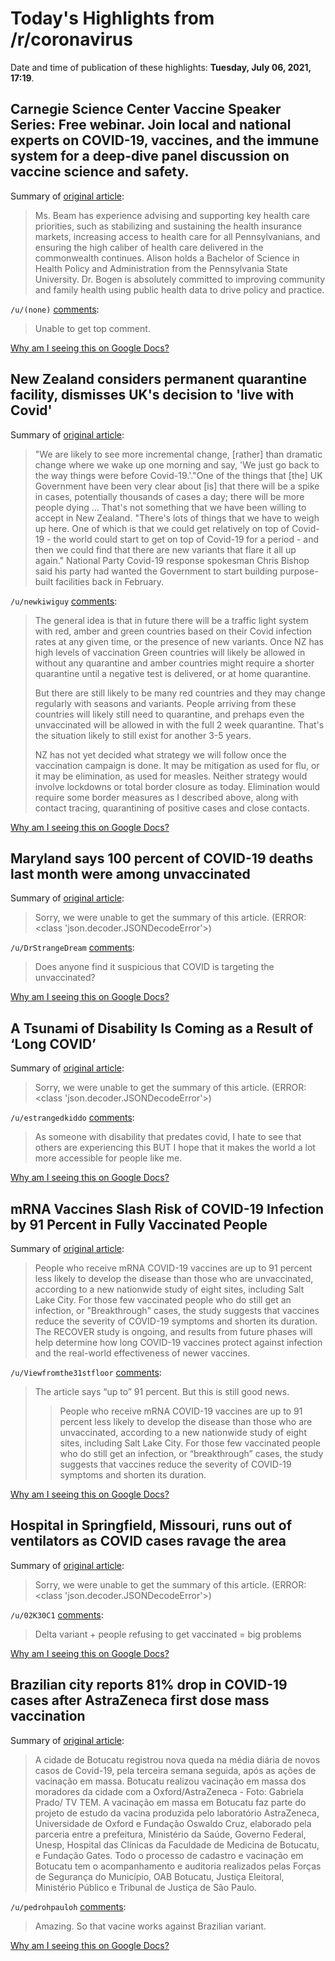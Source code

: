 # Today's Highlights from /r/coronavirus

Date and time of publication of these highlights: **Tuesday, July 06, 2021, 17:19**.

## Carnegie Science Center Vaccine Speaker Series: Free webinar. Join local and national experts on COVID-19, vaccines, and the immune system for a deep-dive panel discussion on vaccine science and safety.

Summary of [original article](https://carnegiesciencecenter.org/programs/vaccine-speaker-series/):

> Ms. Beam has experience advising and supporting key health care priorities, such as stabilizing and sustaining the health insurance markets, increasing access to health care for all Pennsylvanians, and ensuring the high caliber of health care delivered in the commonwealth continues. Alison holds a Bachelor of Science in Health Policy and Administration from the Pennsylvania State University. Dr. Bogen is absolutely committed to improving community and family health using public health data to drive policy and practice.

`/u/(none)` [comments](https://www.reddit.com/r/Coronavirus/comments/obmvvt/carnegie_science_center_vaccine_speaker_series/):

> Unable to get top comment.

[Why am I seeing this on Google Docs?](https://docs.google.com/document/d/1Dc6We63vOXIZsc0op-Bt4abqkYjXzOigalQqFxmvvbM/edit?usp=sharing)

## New Zealand considers permanent quarantine facility, dismisses UK's decision to 'live with Covid'

Summary of [original article](https://www.stuff.co.nz/national/politics/125662926/covid19-government-considers-permanent-miq-facility-dismisses-uks-decision-to-live-with-covid):

> "We are likely to see more incremental change, [rather] than dramatic change where we wake up one morning and say, 'We just go back to the way things were before Covid-19.'."One of the things that [the] UK Government have been very clear about [is] that there will be a spike in cases, potentially thousands of cases a day; there will be more people dying ... That's not something that we have been willing to accept in New Zealand. "There's lots of things that we have to weigh up here. One of which is that we could get relatively on top of Covid-19 - the world could start to get on top of Covid-19 for a period - and then we could find that there are new variants that flare it all up again." National Party Covid-19 response spokesman Chris Bishop said his party had wanted the Government to start building purpose-built facilities back in February.

`/u/newkiwiguy` [comments](https://www.reddit.com/r/Coronavirus/comments/oeqnid/new_zealand_considers_permanent_quarantine/):

> The general idea is that in future there will be a traffic light system with red, amber and green countries based on their Covid infection rates at any given time, or the presence of new variants.  Once NZ has high levels of vaccination Green countries will likely be allowed in without any quarantine and amber countries might require a shorter quarantine until a negative test is delivered, or at home quarantine.  
> 
> But there are still likely to be many red countries and they may change regularly with seasons and variants.  People arriving from these countries will likely still need to quarantine, and prehaps even the unvaccinated will be allowed in with the full 2 week quarantine.  That's the situation likely to still exist for another 3-5 years.  
> 
> NZ has not yet decided what strategy we will follow once the vaccination campaign is done.  It may be mitigation as used for flu, or it may be elimination, as used for measles.  Neither strategy would involve lockdowns or total border closure as today.  Elimination would require some border measures as I described above, along with contact tracing, quarantining of positive cases and close contacts.

[Why am I seeing this on Google Docs?](https://docs.google.com/document/d/1Dc6We63vOXIZsc0op-Bt4abqkYjXzOigalQqFxmvvbM/edit?usp=sharing)

## Maryland says 100 percent of COVID-19 deaths last month were among unvaccinated

Summary of [original article](https://thehill.com/policy/healthcare/561675-maryland-says-100-percent-of-covid-19-deaths-last-month-were-among):

> Sorry, we were unable to get the summary of this article. (ERROR: <class 'json.decoder.JSONDecodeError'>)

`/u/DrStrangeDream` [comments](https://www.reddit.com/r/Coronavirus/comments/oezeid/maryland_says_100_percent_of_covid19_deaths_last/):

> Does anyone find it suspicious that COVID is targeting the unvaccinated?

[Why am I seeing this on Google Docs?](https://docs.google.com/document/d/1Dc6We63vOXIZsc0op-Bt4abqkYjXzOigalQqFxmvvbM/edit?usp=sharing)

## A Tsunami of Disability Is Coming as a Result of ‘Long COVID’

Summary of [original article](https://www.scientificamerican.com/article/a-tsunami-of-disability-is-coming-as-a-result-of-lsquo-long-covid-rsquo/):

> Sorry, we were unable to get the summary of this article. (ERROR: <class 'json.decoder.JSONDecodeError'>)

`/u/estrangedkiddo` [comments](https://www.reddit.com/r/Coronavirus/comments/oexl5k/a_tsunami_of_disability_is_coming_as_a_result_of/):

> As someone with disability that predates covid, I hate to see that others are experiencing this BUT I hope that it makes the world a lot more accessible for people like me.

[Why am I seeing this on Google Docs?](https://docs.google.com/document/d/1Dc6We63vOXIZsc0op-Bt4abqkYjXzOigalQqFxmvvbM/edit?usp=sharing)

## mRNA Vaccines Slash Risk of COVID-19 Infection by 91 Percent in Fully Vaccinated People

Summary of [original article](https://healthcare.utah.edu/publicaffairs/news/2021/07/7-yoon-covid-vaccine.php#:~:text=People%20who%20receive%20mRNA%20COVID,sites%2C%20including%20Salt%20Lake%20City.):

> People who receive mRNA COVID-19 vaccines are up to 91 percent less likely to develop the disease than those who are unvaccinated, according to a new nationwide study of eight sites, including Salt Lake City. For those few vaccinated people who do still get an infection, or "Breakthrough" cases, the study suggests that vaccines reduce the severity of COVID-19 symptoms and shorten its duration. The RECOVER study is ongoing, and results from future phases will help determine how long COVID-19 vaccines protect against infection and the real-world effectiveness of newer vaccines.

`/u/Viewfromthe31stfloor` [comments](https://www.reddit.com/r/Coronavirus/comments/of2z7q/mrna_vaccines_slash_risk_of_covid19_infection_by/):

> The article says “up to” 91 percent. But this is still good news.
> 
> >People who receive mRNA COVID-19 vaccines are up to 91 percent less likely to develop the disease than those who are unvaccinated, according to a new nationwide study of eight sites, including Salt Lake City. For those few vaccinated people who do still get an infection, or “breakthrough” cases, the study suggests that vaccines reduce the severity of COVID-19 symptoms and shorten its duration.

[Why am I seeing this on Google Docs?](https://docs.google.com/document/d/1Dc6We63vOXIZsc0op-Bt4abqkYjXzOigalQqFxmvvbM/edit?usp=sharing)

## Hospital in Springfield, Missouri, runs out of ventilators as COVID cases ravage the area

Summary of [original article](https://www.kansascity.com/news/business/health-care/article252579068.html):

> Sorry, we were unable to get the summary of this article. (ERROR: <class 'json.decoder.JSONDecodeError'>)

`/u/02K30C1` [comments](https://www.reddit.com/r/Coronavirus/comments/of3yta/hospital_in_springfield_missouri_runs_out_of/):

> Delta variant + people refusing to get vaccinated = big problems

[Why am I seeing this on Google Docs?](https://docs.google.com/document/d/1Dc6We63vOXIZsc0op-Bt4abqkYjXzOigalQqFxmvvbM/edit?usp=sharing)

## Brazilian city reports 81% drop in COVID-19 cases after AstraZeneca first dose mass vaccination

Summary of [original article](https://g1.globo.com/sp/bauru-marilia/noticia/2021/07/05/botucatu-registra-queda-de-81percent-dos-casos-de-covid-19-apos-vacinacao-em-massa-com-a-oxfordastrazeneca.ghtml):

> A cidade de Botucatu registrou nova queda na média diária de novos casos de Covid-19, pela terceira semana seguida, após as ações de vacinação em massa. Botucatu realizou vacinação em massa dos moradores da cidade com a Oxford/AstraZeneca - Foto: Gabriela Prado/ TV TEM. A vacinação em massa em Botucatu faz parte do projeto de estudo da vacina produzida pelo laboratório AstraZeneca, Universidade de Oxford e Fundação Oswaldo Cruz, elaborado pela parceria entre a prefeitura, Ministério da Saúde, Governo Federal, Unesp, Hospital das Clínicas da Faculdade de Medicina de Botucatu, e Fundação Gates. Todo o processo de cadastro e vacinação em Botucatu tem o acompanhamento e auditoria realizados pelas Forças de Segurança do Município, OAB Botucatu, Justiça Eleitoral, Ministério Público e Tribunal de Justiça de São Paulo.

`/u/pedrohpauloh` [comments](https://www.reddit.com/r/Coronavirus/comments/of5yqp/brazilian_city_reports_81_drop_in_covid19_cases/):

> Amazing. So that vacine works against Brazilian variant.

[Why am I seeing this on Google Docs?](https://docs.google.com/document/d/1Dc6We63vOXIZsc0op-Bt4abqkYjXzOigalQqFxmvvbM/edit?usp=sharing)

